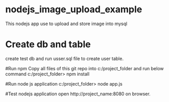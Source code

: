 # nodejs_image_upload_example
This nodejs app use to upload and store image into mysql





# Create db and table
create test db and run usser.sql file to create user table.

#Run npm
Copy all files of this git repo into c:/project_folder and run below command
c:/project_folder> npm install

#Run node js application
c:/project_folder> node app.js

#Test nodejs application
open http://project_name:8080 on browser.